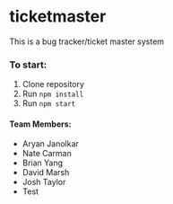 # ticketmaster
This is a bug tracker/ticket master system

### To start:
1. Clone repository
2. Run `npm install`
3. Run `npm start`

#### Team Members:
- Aryan Janolkar
- Nate Carman
- Brian Yang
- David Marsh
- Josh Taylor
- Test
